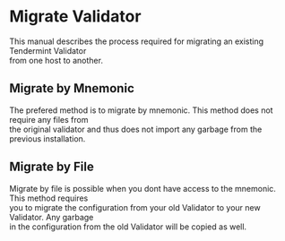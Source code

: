 # Migrate Validator
This manual describes the process required for migrating an existing Tendermint Validator<br>
from one host to another.<br>

## Migrate by Mnemonic
The prefered method is to migrate by mnemonic. This method does not require any files from<br>
the original validator and thus does not import any garbage from the previous installation.

## Migrate by File
Migrate by file is possible when you dont have access to the mnemonic. This method requires<br>
you to migrate the configuration from your old Validator to your new Validator. Any garbage<br>
in the configuration from the old Validator will be copied as well.
